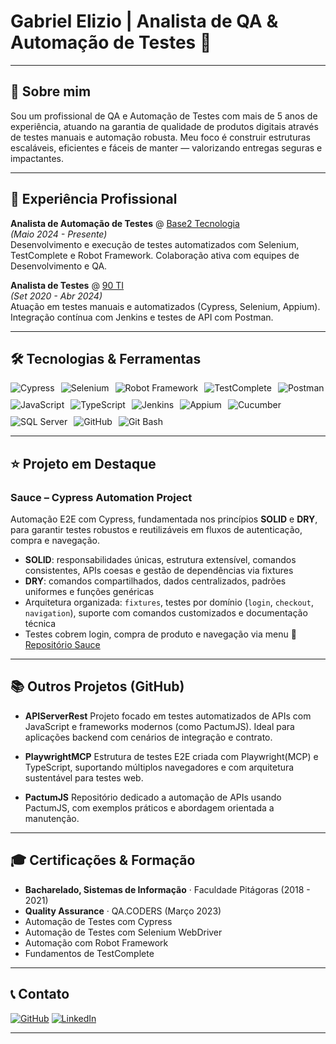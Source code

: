 # Gabriel Elizio | Analista de QA & Automação de Testes 👋

---

## 🧭 Sobre mim

Sou um profissional de QA e Automação de Testes com mais de 5 anos de experiência, atuando na garantia de qualidade de produtos digitais através de testes manuais e automação robusta. Meu foco é construir estruturas escaláveis, eficientes e fáceis de manter — valorizando entregas seguras e impactantes.

---

## 💼 Experiência Profissional

**Analista de Automação de Testes** @ [Base2 Tecnologia](https://www.base2.com.br/)  
*(Maio 2024 - Presente)*  
Desenvolvimento e execução de testes automatizados com Selenium, TestComplete e Robot Framework. Colaboração ativa com equipes de Desenvolvimento e QA.

**Analista de Testes** @ [90 TI](https://90ti.com.br/)  
*(Set 2020 - Abr 2024)*  
Atuação em testes manuais e automatizados (Cypress, Selenium, Appium). Integração contínua com Jenkins e testes de API com Postman.

---

## 🛠️ Tecnologias & Ferramentas

<div style="display: flex; gap: 10px; flex-wrap: wrap;">
  <img src="https://img.shields.io/badge/Cypress-058a5e?logo=cypress&logoColor=fff" alt="Cypress"/>
  <img src="https://img.shields.io/badge/Selenium-43B02A?logo=selenium&logoColor=fff" alt="Selenium"/>
  <img src="https://img.shields.io/badge/Robot%20Framework-000000?logo=robotframework&logoColor=white" alt="Robot Framework"/>
  <img src="https://img.shields.io/badge/TestComplete-009688?logo=testcomplete&logoColor=white" alt="TestComplete"/>
  <img src="https://img.shields.io/badge/Postman-FF6C37?logo=postman&logoColor=fff" alt="Postman"/>
  <img src="https://img.shields.io/badge/JavaScript-F7DF1E?logo=javascript&logoColor=000" alt="JavaScript"/>
  <img src="https://img.shields.io/badge/TypeScript-3178C6?logo=typescript&logoColor=fff" alt="TypeScript"/>
  <img src="https://img.shields.io/badge/Jenkins-D24939?logo=jenkins&logoColor=white" alt="Jenkins"/>
  <img src="https://img.shields.io/badge/Appium-2C3E50?logo=appium&logoColor=white" alt="Appium"/>
  <img src="https://img.shields.io/badge/Cucumber-23D96C?logo=cucumber&logoColor=white" alt="Cucumber"/>
  <img src="https://img.shields.io/badge/SQL%20Server-CC2927?logo=microsoftsqlserver&logoColor=white" alt="SQL Server"/>
  <img src="https://img.shields.io/badge/GitHub-181717?logo=github&logoColor=fff" alt="GitHub"/>
  <img src="https://img.shields.io/badge/Git-Bash-FF0000?style=flat&logo=git&logoColor=yellow" alt="Git Bash"/>
</div>

---

## ⭐ Projeto em Destaque

### Sauce – Cypress Automation Project
Automação E2E com Cypress, fundamentada nos princípios **SOLID** e **DRY**, para garantir testes robustos e reutilizáveis em fluxos de autenticação, compra e navegação.
- **SOLID**: responsabilidades únicas, estrutura extensível, comandos consistentes, APIs coesas e gestão de dependências via fixtures
- **DRY**: comandos compartilhados, dados centralizados, padrões uniformes e funções genéricas
- Arquitetura organizada: `fixtures`, testes por domínio (`login`, `checkout`, `navigation`), suporte com comandos customizados e documentação técnica
- Testes cobrem login, compra de produto e navegação via menu
🔗 [Repositório Sauce](https://github.com/gabrielelizio/Sauce)

---

## 📚 Outros Projetos (GitHub)

- **APIServerRest**
  Projeto focado em testes automatizados de APIs com JavaScript e frameworks modernos (como PactumJS). Ideal para aplicações backend com cenários de integração e contrato.

- **PlaywrightMCP**
  Estrutura de testes E2E criada com Playwright(MCP) e TypeScript, suportando múltiplos navegadores e com arquitetura sustentável para testes web.

- **PactumJS**
  Repositório dedicado a automação de APIs usando PactumJS, com exemplos práticos e abordagem orientada a manutenção.

---

## 🎓 Certificações & Formação

- **Bacharelado, Sistemas de Informação** · Faculdade Pitágoras (2018 - 2021)
- **Quality Assurance** · QA.CODERS (Março 2023)
- Automação de Testes com Cypress
- Automação de Testes com Selenium WebDriver
- Automação com Robot Framework
- Fundamentos de TestComplete

---

## 📞 Contato

[![GitHub](https://img.shields.io/badge/GitHub-181717?logo=github&logoColor=fff)](https://github.com/gabrielelizio)
[![LinkedIn](https://img.shields.io/badge/LinkedIn-blue?logo=linkedin&logoColor=white)](https://www.linkedin.com/in/gabriel-elizio/)

---
